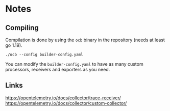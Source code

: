 # Notes

## Compiling

Compilation is done by using the `ocb` binary in the repository (needs at least go 1.19).
```shell
./ocb --config builder-config.yaml
```

You can modify the `builder-config.yaml` to have as many custom processors, receivers and exporters as you need.

## Links

https://opentelemetry.io/docs/collector/trace-receiver/
https://opentelemetry.io/docs/collector/custom-collector/